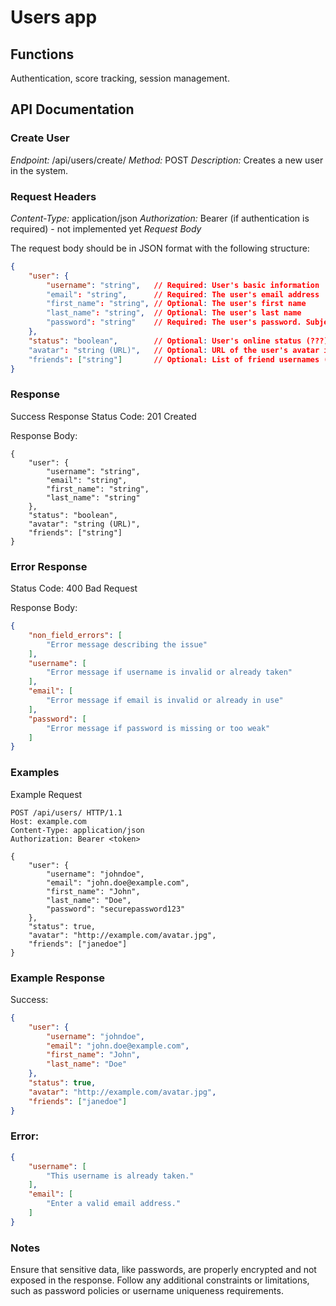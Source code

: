 # Users app

## Functions

Authentication, score tracking, session management.

## API Documentation

### Create User

*Endpoint:* /api/users/create/
*Method:* POST
*Description:* Creates a new user in the system.

### Request Headers

*Content-Type:* application/json
*Authorization:* Bearer <token> (if authentication is required) - not implemented yet
*Request Body*

The request body should be in JSON format with the following structure:

```json
{
    "user": {
        "username": "string",   // Required: User's basic information
        "email": "string",      // Required: The user's email address
        "first_name": "string", // Optional: The user's first name
        "last_name": "string",  // Optional: The user's last name
        "password": "string"    // Required: The user's password. Subject to validate
    },
    "status": "boolean",        // Optional: User's online status (???)
    "avatar": "string (URL)",   // Optional: URL of the user's avatar image (empty)
    "friends": ["string"]       // Optional: List of friend usernames (empty)
}
```

### Response

Success Response
Status Code: 201 Created

Response Body:

```json:
{
    "user": {
        "username": "string",
        "email": "string",
        "first_name": "string",
        "last_name": "string"
    },
    "status": "boolean",
    "avatar": "string (URL)",
    "friends": ["string"]
}
```

### Error Response

Status Code: 400 Bad Request

Response Body:

```json
{
    "non_field_errors": [
        "Error message describing the issue"
    ],
    "username": [
        "Error message if username is invalid or already taken"
    ],
    "email": [
        "Error message if email is invalid or already in use"
    ],
    "password": [
        "Error message if password is missing or too weak"
    ]
}
```

### Examples

Example Request

```http
POST /api/users/ HTTP/1.1
Host: example.com
Content-Type: application/json
Authorization: Bearer <token>

{
    "user": {
        "username": "johndoe",
        "email": "john.doe@example.com",
        "first_name": "John",
        "last_name": "Doe",
        "password": "securepassword123"
    },
    "status": true,
    "avatar": "http://example.com/avatar.jpg",
    "friends": ["janedoe"]
}

```

### Example Response

Success:

```json
{
    "user": {
        "username": "johndoe",
        "email": "john.doe@example.com",
        "first_name": "John",
        "last_name": "Doe"
    },
    "status": true,
    "avatar": "http://example.com/avatar.jpg",
    "friends": ["janedoe"]
}
```

### Error:

```json
{
    "username": [
        "This username is already taken."
    ],
    "email": [
        "Enter a valid email address."
    ]
}
```

### Notes

Ensure that sensitive data, like passwords, are properly encrypted and not exposed in the response.
Follow any additional constraints or limitations, such as password policies or username uniqueness requirements.
